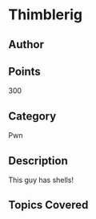# Thimblerig
## Author

## Points
300
## Category
Pwn
## Description
This guy has shells!
## Topics Covered

